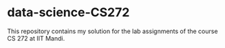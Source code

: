 # data-science-CS272
This repository contains my solution for the lab assignments of the course CS 272 at IIT Mandi.
